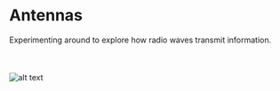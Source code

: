 # Antennas
Experimenting around to explore how radio waves transmit information.
</br></br></br></br>
![alt text](https://github.com/UrariYsasi/Antennas/blob/master/2m_Yagi.jpg)
